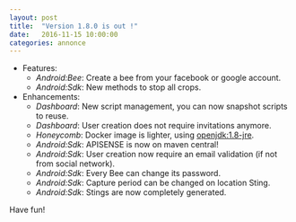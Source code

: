 ```yaml
---
layout: post
title:  "Version 1.8.0 is out !"
date:   2016-11-15 10:00:00
categories: annonce
---
```



- Features:
  - _Android:Bee_: Create a bee from your facebook or google account.
  - _Android:Sdk_: New methods to stop all crops.
- Enhancements:
  - _Dashboard_: New script management, you can now snapshot scripts to reuse.
  - _Dashboard_: User creation does not require invitations anymore.
  - _Honeycomb_: Docker image is lighter, using [openjdk:1.8-jre](https://hub.docker.com/r/library/openjdk/).
  - _Android:Sdk_: APISENSE is now on maven central!
  - _Android:Sdk_: User creation now require an email validation (if not from social network).
  - _Android:Sdk_: Every Bee can change its password.
  - _Android:Sdk_: Capture period can be changed on location Sting.
  - _Android:Sdk_: Stings are now completely generated.

Have fun!
